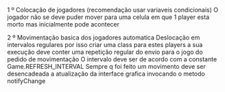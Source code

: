 1 º Colocação de jogadores 
  (recomendação usar variaveis condicionais)
  O jogador não se deve puder mover para uma celula em que 1 player esta morto mas inicialmente pode acontecer



2 º Movimentação basica dos jogadores automatica
  Deslocação em intervalos regulares por isso criar uma class para estes players
  a sua execução deve conter uma repetição regular do envio para o jogo do pedido de movimentação
  O intervalo deve ser de acordo com a constante Game.REFRESH_INTERVAL
  Sempre q foi feito um movimento deve ser desencadeada a atualização da interface grafica invocando o metodo notifyChange


